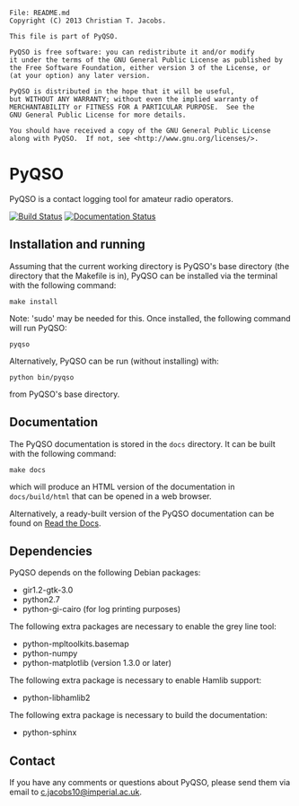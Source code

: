     File: README.md
    Copyright (C) 2013 Christian T. Jacobs.

    This file is part of PyQSO.

    PyQSO is free software: you can redistribute it and/or modify
    it under the terms of the GNU General Public License as published by
    the Free Software Foundation, either version 3 of the License, or
    (at your option) any later version.

    PyQSO is distributed in the hope that it will be useful,
    but WITHOUT ANY WARRANTY; without even the implied warranty of
    MERCHANTABILITY or FITNESS FOR A PARTICULAR PURPOSE.  See the
    GNU General Public License for more details.

    You should have received a copy of the GNU General Public License
    along with PyQSO.  If not, see <http://www.gnu.org/licenses/>.

PyQSO
=====

PyQSO is a contact logging tool for amateur radio operators.

[![Build Status](https://travis-ci.org/ctjacobs/pyqso.svg)](https://travis-ci.org/ctjacobs/pyqso)
[![Documentation Status](https://readthedocs.org/projects/pyqso/badge/?version=latest)](https://readthedocs.org/projects/pyqso/?badge=latest)

Installation and running
------------------------

Assuming that the current working directory is PyQSO's base directory (the directory that the Makefile is in), PyQSO can be installed via the terminal with the following command:

   `make install`

Note: 'sudo' may be needed for this. Once installed, the following command will run PyQSO:
   
   `pyqso`

Alternatively, PyQSO can be run (without installing) with:

   `python bin/pyqso`

from PyQSO's base directory.

Documentation
-------------

The PyQSO documentation is stored in the `docs` directory. It can be built with the following command:

   `make docs`

which will produce an HTML version of the documentation in `docs/build/html` that can be opened in a web browser.

Alternatively, a ready-built version of the PyQSO documentation can be found on [Read the Docs](http://pyqso.readthedocs.org/en/latest/).

Dependencies
------------

PyQSO depends on the following Debian packages:

* gir1.2-gtk-3.0
* python2.7
* python-gi-cairo (for log printing purposes)

The following extra packages are necessary to enable the grey line tool:

* python-mpltoolkits.basemap
* python-numpy
* python-matplotlib (version 1.3.0 or later)

The following extra package is necessary to enable Hamlib support:

* python-libhamlib2

The following extra package is necessary to build the documentation:

* python-sphinx

Contact
-------

If you have any comments or questions about PyQSO, please send them via email to <c.jacobs10@imperial.ac.uk>.

